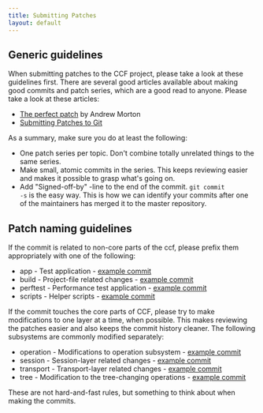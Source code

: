 ```yaml
---
title: Submitting Patches
layout: default
---
```


Generic guidelines
------------------

When submitting patches to the CCF project, please take a look at these
guidelines first. There are several good articles available about making good
commits and patch series, which are a good read to anyone. Please take a look
at these articles:

* [The perfect patch](http://userweb.kernel.org/~akpm/stuff/tpp.txt) by Andrew Morton
* [Submitting Patches to Git](http://repo.or.cz/w/git.git?a=blob_plain;f=Documentation/SubmittingPatches;hb=HEAD)

As a summary, make sure you do at least the following:

* One patch series per topic. Don't combine totally unrelated things to the same series.
* Make small, atomic commits in the series. This keeps reviewing easier and makes 
  it possible to grasp what's going on.
* Add "Signed-off-by" -line to the end of the commit. <code>git commit
  -s</code> is the easy way. This is how we can identify your commits after one
  of the maintainers has merged it to the master repository.

Patch naming guidelines
-----------------------

If the commit is related to non-core parts of the ccf, please prefix them appropriately with one of the following:
* app - Test application - [example commit](http://github.com/akisaarinen/ccf/commit/d71849762848748b71fd239e6ef2658b24adf95a)
* build - Project-file related changes - [example commit](http://github.com/akisaarinen/ccf/commit/d71849762848748b71fd239e6ef2658b24adf95a)
* perftest - Performance test application - [example commit](http://github.com/akisaarinen/ccf/commit/4f979c19e587ccca411eba8f16f11c2d9691d167)
* scripts - Helper scripts - [example commit](http://github.com/akisaarinen/ccf/commit/38d4dd5081efc77d4d5a59815707f75296f81502)

If the commit touches the core parts of CCF, please try to make modifications to one layer at a time, when possible. This makes reviewing the patches easier and also keeps the commit history cleaner. The following subsystems are commonly modified separately:
 
* operation - Modifications to operation subsystem - [example commit](http://github.com/akisaarinen/ccf/commit/c9c89ea5bc41db74bd0d685c4ab41c743e7de455)
* session - Session-layer related changes - [example commit](http://github.com/akisaarinen/ccf/commit/38d4dd5081efc77d4d5a59815707f75296f81502)
* transport - Transport-layer related changes - [example commit](http://github.com/akisaarinen/ccf/commit/38d4dd5081efc77d4d5a59815707f75296f81502)
* tree - Modification to the tree-changing operations - [example commit](http://github.com/akisaarinen/ccf/commit/c9c89ea5bc41db74bd0d685c4ab41c743e7de455)

These are not hard-and-fast rules, but something to think about when making the commits.


